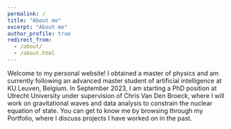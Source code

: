 ```yaml
---
permalink: /
title: "About me"
excerpt: "About me"
author_profile: true
redirect_from:
  - /about/
  - /about.html
---
```



Welcome to my personal website! I obtained a master of physics and am currently following an advanced master student of artificial intelligence at KU Leuven, Belgium. In September 2023, I am starting a PhD position at Utrecht University under supervision of Chris Van Den Broeck, where I will work on gravitational waves and data analysis to constrain the nuclear equation of state. You can get to know me by browsing through my Portfolio, where I discuss projects I have worked on in the past. <!--, or look at my Resources tab, where I try to gather references and useful material on certain topics as well as cheat sheets. -->



<!---

This is from the template!

Many of the features of dynamic content management systems (like Wordpress) can be achieved in this fashion, using a fraction of the computational resources and with far less vulnerability to hacking and DDoSing. You can also modify the theme to your heart's content without touching the content of your site. If you get to a point where you've broken something in Jekyll/HTML/CSS beyond repair, your markdown files describing your talks, publications, etc. are safe. You can rollback the changes or even delete the repository and start over -- just be sure to save the markdown files! Finally, you can also write scripts that process the structured data on the site, such as [this one](https://github.com/academicpages/academicpages.github.io/blob/master/talkmap.ipynb) that analyzes metadata in pages about talks to display [a map of every location you've given a talk](https://academicpages.github.io/talkmap.html).
-->
